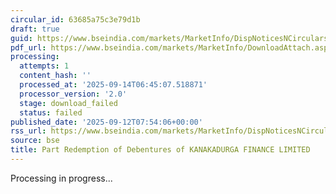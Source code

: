 ```yaml
---
circular_id: 63685a75c3e79d1b
draft: true
guid: https://www.bseindia.com/markets/MarketInfo/DispNoticesNCirculars.aspx?Noticeid={F67B7D4D-5BC4-41DF-84B0-EEC154EF618D}&noticeno=20250912-32&dt=09/12/2025&icount=32&totcount=103&flag=0
pdf_url: https://www.bseindia.com/markets/MarketInfo/DownloadAttach.aspx?id=20250912-32&attachedId=
processing:
  attempts: 1
  content_hash: ''
  processed_at: '2025-09-14T06:45:07.518871'
  processor_version: '2.0'
  stage: download_failed
  status: failed
published_date: '2025-09-12T07:54:06+00:00'
rss_url: https://www.bseindia.com/markets/MarketInfo/DispNoticesNCirculars.aspx?Noticeid={F67B7D4D-5BC4-41DF-84B0-EEC154EF618D}&noticeno=20250912-32&dt=09/12/2025&icount=32&totcount=103&flag=0
source: bse
title: Part Redemption of Debentures of KANAKADURGA FINANCE LIMITED
---
```


Processing in progress...
